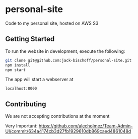 # personal-site
Code to my personal site, hosted on AWS S3

## Getting Started
To run the website in development, execute the following:
```bash
git clone git@github.com:jack-bischoff/personal-site.git
npm install
npm start
```
The app will start a webserver at
```
localhost:8000
```

## Contributing
We are not accepting contributions at the moment

Very Important: https://github.com/alecholmez/Team-Admin-UI/commit/634a4174cb3d27fb1929610db869caed4861048d
